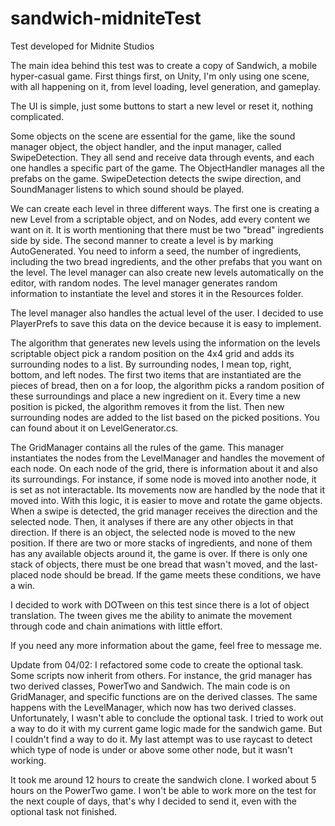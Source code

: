 # sandwich-midniteTest
Test developed for Midnite Studios

The main idea behind this test was to create a copy of Sandwich, a mobile hyper-casual game. First things first, on Unity, I'm only using one scene, with all happening on it, from level loading, level generation, and gameplay.

The UI is simple, just some buttons to start a new level or reset it, nothing complicated.

Some objects on the scene are essential for the game, like the sound manager object, the object handler, and the input manager, called SwipeDetection. They all send and receive data through events, and each one handles a specific part of the game. The ObjectHandler manages all the prefabs on the game. SwipeDetection detects the swipe direction, and SoundManager listens to which sound should be played.

We can create each level in three different ways. The first one is creating a new Level from a scriptable object, and on Nodes, add every content we want on it. It is worth mentioning that there must be two "bread" ingredients side by side. The second manner to create a level is by marking AutoGenerated. You need to inform a seed, the number of ingredients, including the two bread ingredients, and the other prefabs that you want on the level. The level manager can also create new levels automatically on the editor, with random nodes. The level manager generates random information to instantiate the level and stores it in the Resources folder.

The level manager also handles the actual level of the user. I decided to use PlayerPrefs to save this data on the device because it is easy to implement.

The algorithm that generates new levels using the information on the levels scriptable object pick a random position on the 4x4 grid and adds its surrounding nodes to a list. By surrounding nodes, I mean top, right, bottom, and left nodes. The first two items that are instantiated are the pieces of bread, then on a for loop, the algorithm picks a random position of these surroundings and place a new ingredient on it. 
Every time a new position is picked, the algorithm removes it from the list. Then new surrounding nodes are added to the list based on the picked positions. You can found about it on LevelGenerator.cs.

The GridManager contains all the rules of the game. This manager instantiates the nodes from the LevelManager and handles the movement of each node. 
On each node of the grid, there is information about it and also its surroundings. For instance, if some node is moved into another node, it is set as not interactable. Its movements now are handled by the node that it moved into. With this logic, it is easier to move and rotate the game objects.
When a swipe is detected, the grid manager receives the direction and the selected node. Then, it analyses if there are any other objects in that direction. If there is an object, the selected node is moved to the new position. 
If there are two or more stacks of ingredients, and none of them has any available objects around it, the game is over. If there is only one stack of objects, there must be one bread that wasn't moved, and the last-placed node should be bread. If the game meets these conditions, we have a win.

I decided to work with DOTween on this test since there is a lot of object translation. The tween gives me the ability to animate the movement through code and chain animations with little effort.

If you need any more information about the game, feel free to message me. 

Update from 04/02:
I refactored some code to create the optional task. Some scripts now inherit from others. For instance, the grid manager has two derived classes, PowerTwo and Sandwich. The main code is on GridManager, and specific functions are on the derived classes. The same happens with the LevelManager, which now has two derived classes.
Unfortunately, I wasn't able to conclude the optional task. I tried to work out a way to do it with my current game logic made for the sandwich game. But I couldn't find a way to do it. My last attempt was to use raycast to detect which type of node is under or above some other node, but it wasn't working.

It took me around 12 hours to create the sandwich clone. I worked about 5 hours on the PowerTwo game. I won't be able to work more on the test for the next couple of days, that's why I decided to send it, even with the optional task not finished.
